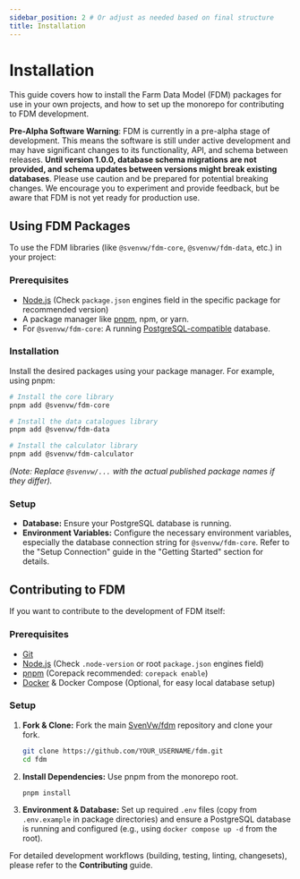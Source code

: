 ```yaml
---
sidebar_position: 2 # Or adjust as needed based on final structure
title: Installation
---
```


# Installation

This guide covers how to install the Farm Data Model (FDM) packages for use in your own projects, and how to set up the monorepo for contributing to FDM development.

**Pre-Alpha Software Warning**: FDM is currently in a pre-alpha stage of development. This means the software is still under active development and may have significant changes to its functionality, API, and schema between releases. **Until version 1.0.0, database schema migrations are not provided, and schema updates between versions might break existing databases**. Please use caution and be prepared for potential breaking changes. We encourage you to experiment and provide feedback, but be aware that FDM is not yet ready for production use.

## Using FDM Packages

To use the FDM libraries (like `@svenvw/fdm-core`, `@svenvw/fdm-data`, etc.) in your project:

### Prerequisites
*   [Node.js](https://nodejs.org/) (Check `package.json` engines field in the specific package for recommended version)
*   A package manager like [pnpm](https://pnpm.io/), npm, or yarn.
*   For `@svenvw/fdm-core`: A running [PostgreSQL-compatible](https://www.postgresql.org/) database.

### Installation
Install the desired packages using your package manager. For example, using pnpm:

```bash
# Install the core library
pnpm add @svenvw/fdm-core

# Install the data catalogues library
pnpm add @svenvw/fdm-data

# Install the calculator library
pnpm add @svenvw/fdm-calculator 
```
*(Note: Replace `@svenvw/...` with the actual published package names if they differ).*

### Setup
*   **Database:** Ensure your PostgreSQL database is running.
*   **Environment Variables:** Configure the necessary environment variables, especially the database connection string for `@svenvw/fdm-core`. Refer to the "Setup Connection" guide in the "Getting Started" section for details.

## Contributing to FDM

If you want to contribute to the development of FDM itself:

### Prerequisites
*   [Git](https://git-scm.com/)
*   [Node.js](https://nodejs.org/) (Check `.node-version` or root `package.json` engines field)
*   [pnpm](https://pnpm.io/) (Corepack recommended: `corepack enable`)
*   [Docker](https://www.docker.com/) & Docker Compose (Optional, for easy local database setup)

### Setup
1.  **Fork & Clone:** Fork the main [SvenVw/fdm](https://github.com/SvenVw/fdm) repository and clone your fork.
    ```bash
    git clone https://github.com/YOUR_USERNAME/fdm.git
    cd fdm
    ```
2.  **Install Dependencies:** Use pnpm from the monorepo root.
    ```bash
    pnpm install
    ```
3.  **Environment & Database:** Set up required `.env` files (copy from `.env.example` in package directories) and ensure a PostgreSQL database is running and configured (e.g., using `docker compose up -d` from the root).

For detailed development workflows (building, testing, linting, changesets), please refer to the **Contributing** guide.
